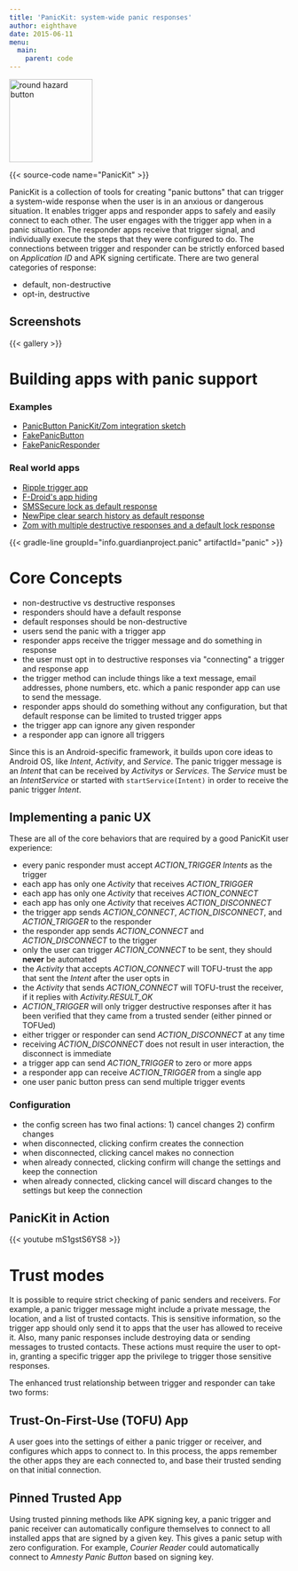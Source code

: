 ```yaml
---
title: 'PanicKit: system-wide panic responses'
author: eighthave
date: 2015-06-11
menu:
  main:
    parent: code
---
```


<img src="https://guardianproject.info/wp-content/uploads/2016/01/round-button-hazard-150x150.png" alt="round hazard button" width="150" height="150" class="alignright size-thumbnail wp-image-13221" srcset="https://guardianproject.info/wp-content/uploads/2016/01/round-button-hazard-150x150.png 150w, https://guardianproject.info/wp-content/uploads/2016/01/round-button-hazard-300x300.png 300w, https://guardianproject.info/wp-content/uploads/2016/01/round-button-hazard-200x200.png 200w, https://guardianproject.info/wp-content/uploads/2016/01/round-button-hazard.png 512w" sizes="(max-width: 150px) 100vw, 150px" />

{{< source-code name="PanicKit" >}}

PanicKit is a collection of tools for creating "panic buttons" that
can trigger a system-wide response when the user is in an anxious or
dangerous situation.  It enables trigger apps and responder apps to
safely and easily connect to each other. The user engages with the
trigger app when in a panic situation. The responder apps receive that
trigger signal, and individually execute the steps that they were
configured to do. The connections between trigger and responder can be
strictly enforced based on _Application ID_ and APK signing
certificate.  There are two general categories of response:

* default, non-destructive
* opt-in, destructive


## Screenshots

{{< gallery >}}


# Building apps with panic support


### Examples

* [PanicButton PanicKit/Zom integration sketch](https://projects.invisionapp.com/share/W73E3D6VE#/screens)
* [FakePanicButton](https://github.com/guardianproject/FakePanicButton)
* [FakePanicResponder](https://github.com/guardianproject/FakePanicResponder)


### Real world apps

* [Ripple trigger app](https://github.com/guardianproject/ripple)
* [F-Droid's app hiding](https://gitlab.com/fdroid/fdroidclient/merge_requests/629)
* <a href="https://github.com/SMSSecure/SMSSecure/blob/8b2d61161716dcae33c7ae2fd9540931b632030a/src/org/smssecure/smssecure/PanicResponderActivity.java" target="_blank">SMSSecure lock as default response</a>
* <a href="https://github.com/theScrabi/NewPipe/pull/133" target="_blank">NewPipe clear search history as default response</a>
* <a href="https://github.com/zom/Zom-Android/blob/master/app/src/main/java/org/awesomeapp/messenger/ui/PanicSetupActivity.java" target="_blank">Zom with multiple destructive responses and a default lock response</a>

{{< gradle-line groupId="info.guardianproject.panic" artifactId="panic" >}}


# Core Concepts

* non-destructive vs destructive responses
* responders should have a default response
* default responses should be non-destructive
* users send the panic with a trigger app
* responder apps receive the trigger message and do something in response
* the user must opt in to destructive responses via "connecting" a trigger and response app
* the trigger method can include things like a text message, email addresses, phone numbers, etc. which a panic responder app can use to send the message.
* responder apps should do something without any configuration, but that default response can be limited to trusted trigger apps
* the trigger app can ignore any given responder
* a responder app can ignore all triggers

Since this is an Android-specific framework, it builds upon core ideas
to Android OS, like _Intent_, _Activity_, and _Service_. The panic
trigger message is an _Intent_ that can be received by _Activitys_ or
_Services_.  The _Service_ must be an _IntentService_ or started with
`startService(Intent)` in order to receive the panic trigger _Intent_.

## Implementing a panic UX

These are all of the core behaviors that are required by a good PanicKit user experience:

* every panic responder must accept *ACTION_TRIGGER* _Intents_ as the trigger
* each app has only one _Activity_ that receives *ACTION_TRIGGER*
* each app has only one _Activity_ that receives *ACTION_CONNECT*
* each app has only one _Activity_ that receives *ACTION_DISCONNECT*
* the trigger app sends *ACTION_CONNECT*, *ACTION_DISCONNECT*, and *ACTION_TRIGGER* to the responder
* the responder app sends *ACTION_CONNECT* and *ACTION_DISCONNECT* to the trigger
* only the user can trigger *ACTION_CONNECT* to be sent, they should __never__ be automated
* the _Activity_ that accepts *ACTION_CONNECT* will TOFU-trust the app that sent the _Intent_ after the user opts in
* the _Activity_ that sends *ACTION_CONNECT* will TOFU-trust the receiver, if it replies with *Activity.RESULT_OK*
* *ACTION_TRIGGER* will only trigger destructive responses after it has been verified that they came from a trusted sender (either pinned or TOFUed)
* either trigger or responder can send *ACTION_DISCONNECT* at any time
* receiving *ACTION_DISCONNECT* does not result in user interaction, the disconnect is immediate
* a trigger app can send *ACTION_TRIGGER* to zero or more apps
* a responder app can receive *ACTION_TRIGGER* from a single app
* one user panic button press can send multiple trigger events


### Configuration

* the config screen has two final actions: 1) cancel changes 2) confirm changes
* when disconnected, clicking confirm creates the connection
* when disconnected, clicking cancel makes no connection
* when already connected, clicking confirm will change the settings and keep the connection
* when already connected, clicking cancel will discard changes to the settings but keep the connection


## PanicKit in Action

{{< youtube mS1gstS6YS8 >}}


# Trust modes

It is possible to require strict checking of panic senders and
receivers. For example, a panic trigger message might include a
private message, the location, and a list of trusted contacts. This is
sensitive information, so the trigger app should only send it to apps
that the user has allowed to receive it. Also, many panic responses
include destroying data or sending messages to trusted contacts. These
actions must require the user to opt-in, granting a specific trigger
app the privilege to trigger those sensitive responses.

The enhanced trust relationship between trigger and responder can take two forms:


## Trust-On-First-Use (TOFU) App

A user goes into the settings of either a panic trigger or receiver,
and configures which apps to connect to. In this process, the apps
remember the other apps they are each connected to, and base their
trusted sending on that initial connection.


## Pinned Trusted App

Using trusted pinning methods like APK signing key, a panic trigger
and panic receiver can automatically configure themselves to connect
to all installed apps that are signed by a given key. This gives a
panic setup with zero configuration. For example, _Courier Reader_ could
automatically connect to _Amnesty Panic Button_ based on signing key.

